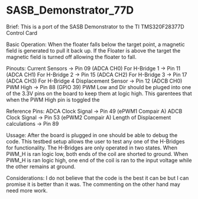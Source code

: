 # SASB_Demonstrator_77D
Brief:
  This is a port of the SASB Demonstrator to the TI TMS320F28377D Control Card

Basic Operation:
  When the floater falls below the target point, a magnetic field is generated to pull it back up. If the Floater is above the target the magnetic field is turned off allowing the floater to fall.

Pinouts:
  Current Sensors
  	-> Pin 09 (ADCA CH0) For H-Bridge 1
  	-> Pin 11 (ADCA CH1) For H-Bridge 2
  	-> Pin 15 (ADCA CH2) For H-Bridge 3
  	-> Pin 17 (ADCA CH3) For H-Bridge 4
  Displacement Sensor
  	-> Pin 12 (ADCB CH0)
  PWM High ->
  	Pin 88 (GPIO 39)
  PWM Low and Dir should be pluged into one of the 3.3V pins on the board to keep them at 	logic high. This garentees that when the PWM High pin is toggled the 

Reference Pins:
  ADCA Clock Signal -> Pin 49 (ePWM1 Compair A)
  ADCB Clock Signal -> Pin 53 (ePWM2 Compair A)
  Length of Displacement calculations -> Pin 89

Ussage:
  After the board is plugged in one should be able to debug the code. This testbed setup allows the user to test any one of the H-Bridges for functionality. The H-Bridges are only operated in two states. When PWM_H is ran logic low, both ends of the coil are shorted to ground. When PWM_H is ran logic high, one end of the coil is ran to the input voltage while the other remains at ground.

Considerations:
  I do not believe that the code is the best it can be but I can promise it is better than it was. The commenting on the other hand may need more work.
  
  
